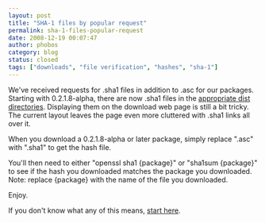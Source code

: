 ```yaml
---
layout: post
title: "SHA-1 files by popular request"
permalink: sha-1-files-popular-request
date: 2008-12-19 00:07:47
author: phobos
category: blog
status: closed
tags: ["downloads", "file verification", "hashes", "sha-1"]
---
```


We've received requests for .sha1 files in addition to .asc for our packages. Starting with 0.2.1.8-alpha, there are now .sha1 files in the [appropriate dist directories](https://www.torproject.org/dist/). Displaying them on the download web page is still a bit tricky. The current layout leaves the page even more cluttered with .sha1 links all over it.

When you download a 0.2.1.8-alpha or later package, simply replace ".asc" with ".sha1" to get the hash file.

You'll then need to either "openssl sha1 {package}" or "sha1sum {package}" to see if the hash you downloaded matches the package you downloaded. Note: replace {package} with the name of the file you downloaded.

Enjoy.

If you don't know what any of this means, [start here](http://en.wikipedia.org/wiki/File_verification).

